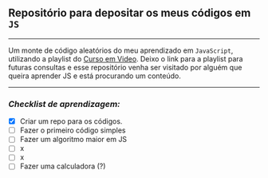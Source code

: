 ## Repositório para depositar os meus códigos em ```JS```
---
Um monte de código aleatórios do meu aprendizado em ```JavaScript```, utilizando a playlist do [Curso em Video](https://youtu.be/1-w1RfGIov4). Deixo o link para a playlist para futuras consultas e esse repositório venha ser visitado por alguém que queira aprender JS e está procurando um conteúdo.

---------

### *Checklist de aprendizagem:*

- [x] Criar um repo para os códigos.
- [ ] Fazer o primeiro código simples
- [ ] Fazer um algoritmo maior em JS
- [ ] x
- [ ] x
- [ ] Fazer uma calculadora (?)
